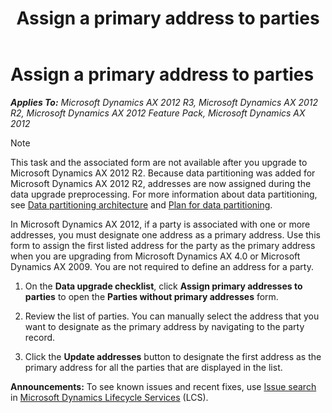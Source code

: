 ﻿---
title: Assign a primary address to parties
TOCTitle: Assign a primary address to parties
ms:assetid: 807c1b85-092a-40b5-957e-bb5a91dea058
ms:mtpsurl: https://technet.microsoft.com/en-us/library/Gg731847(v=AX.60)
ms:contentKeyID: 35132701
ms.date: 04/18/2014
mtps_version: v=AX.60
---

# Assign a primary address to parties 


_**Applies To:** Microsoft Dynamics AX 2012 R3, Microsoft Dynamics AX 2012 R2, Microsoft Dynamics AX 2012 Feature Pack, Microsoft Dynamics AX 2012_


> [!NOTE]
> <P>This task and the associated form are not available after you upgrade to Microsoft Dynamics AX 2012 R2. Because data partitioning was added for Microsoft Dynamics AX 2012 R2, addresses are now assigned during the data upgrade preprocessing. For more information about data partitioning, see <A href="http://go.microsoft.com/fwlink/?linkid=268716%26clcid=0x409">Data partitioning architecture</A> and <A href="http://go.microsoft.com/fwlink/?linkid=268717%26clcid=0x409">Plan for data partitioning</A>.</P>



In Microsoft Dynamics AX 2012, if a party is associated with one or more addresses, you must designate one address as a primary address. Use this form to assign the first listed address for the party as the primary address when you are upgrading from Microsoft Dynamics AX 4.0 or Microsoft Dynamics AX 2009. You are not required to define an address for a party.

1.  On the **Data upgrade checklist**, click **Assign primary addresses to parties** to open the **Parties without primary addresses** form.

2.  Review the list of parties. You can manually select the address that you want to designate as the primary address by navigating to the party record.

3.  Click the **Update addresses** button to designate the first address as the primary address for all the parties that are displayed in the list.

  
**Announcements:** To see known issues and recent fixes, use [Issue search](http://go.microsoft.com/fwlink/?linkid=389258) in [Microsoft Dynamics Lifecycle Services](http://go.microsoft.com/fwlink/?linkid=306505) (LCS).

